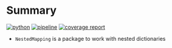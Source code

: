 # Summary

[![python](https://img.shields.io/badge/python-3.10-purple.svg)](https://www.python.org/)
[![pipeline](https://git.jinr.ru/dag-computing/dictwrapper.py/badges/master/pipeline.svg)](https://git.jinr.ru/dag-computing/dictwrapper.py/commits/master)
[![coverage report](https://git.jinr.ru/dag-computing/dictwrapper.py/badges/master/coverage.svg)](https://git.jinr.ru/dag-computing/dictwrapper.py/-/commits/master)
<!--- Uncomment here after adding docs!
[![pages](https://img.shields.io/badge/pages-link-white.svg)](http://dag-computing.pages.jinr.ru/dictwrapper.py)
-->

* `NestedMapping` is a package to work with nested dictionaries
